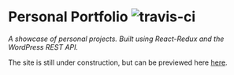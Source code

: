 # Personal Portfolio ![travis-ci](https://travis-ci.org/VitaC123/personal-portfolio.svg?branch=master)

*A showcase of personal projects. Built using React-Redux and the WordPress REST API.*

The site is still under construction, but can be previewed here [here](https://vitac123.github.io/personal-portfolio).